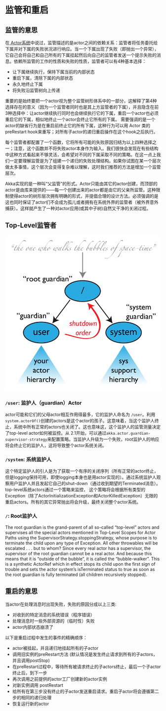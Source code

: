 # 监管和重启

## 监管的意思

在[ Actor系统](actor-systems.md)中说过，监管描述的是actor之间的依赖关系：监管者将任务委托给下属并对下属的失败状况进行响应。当一个下属出现了失败（即抛出一个异常），它自己会将自己和自己所有的下属挂起然后向自己的监管者发送一个提示失败的消息。依赖所监管的工作的性质和失败的性质，监管者可以有4种基本选择：

- 让下属继续执行，保持下属当前的内部状态
- 重启下属，清除下属的内部状态
- 永久地终止下属
- 将失败沿监管树向上传递

重要的是始终要把一个actor视为整个监管树形体系中的一部分，这解释了第4种选择存在的意义（因为一个监管者同时也是其上方监管者的下属），并且隐含在前3种选择中：让actor继续执行同时也会继续执行它的下属，重启一个actor也必须重启它的下属，相似地终止一个actor会终止它所有的下属。
需要强调的是一个actor的缺省行为是在重启前终止它的所有下属，这种行为可以用 Actor 类的preRestart hook来重写；对所有子actor的递归重启操作在这个hook之后执行。

每个监管者都配置了一个函数，它将所有可能的失败原因归结为以上四种选择之一；注意，这个函数并不将失败actor本身作为输入。我们很快会发现在有些结构中这种方式看起来不够灵活，会希望对不同的下属采取不同的策略。在这一点上我们一定要理解监管是为了组建一个递归的失败处理结构。如果你试图在某一个层次做太多事情，这个层次会变得复杂难以理解，这时我们推荐的方法是增加一个监管层次。

Akka实现的是一种叫“父监管”的形式。Actor只能由其它的actor创建，而顶部的actor是由库来提供的——每一个创建出来的actor都是由它的父亲所监管。这种限制使得actor的树形层次拥有明确的形式，并提倡合理的设计方法。必须强调的是这也同时保证了actor们不会成为孤儿或者拥有在系统外界的监管者（被外界意外捕获）。这样就产生了一种对actor应用(或其中子树)自然又干净的关闭过程。

## Top-Level监管者

![guardians](../imgs/guardians.png)

### `/user`: 监护人（guardian）Actor

actor可能和它们的父母actor相互作用得最多，它的监护人命名为 `/user`。利用`system.actorOf()`创建的actors是这个actor的孩子。这意味着，当这个监护人终止，系统中所有正常的actors也关闭了。这也意味这，这个监护人的监管测量决定了top-level actor如何被监控。从
2.1开始，可以通过`akka.actor.guardian-supervisor-strategy`来配置策略。当监护人升级为一个失败，root监护人的响应将会终止它的监护人，这将导致整个actor系统关闭。

### `/system`: 系统监护人

这个特定监护人的引人是为了获取一个有序的关闭序列（所有正常的actor终止，但是logging保持可用，即使logging本身也是用actor实现的）。通过系统监护人观察用户监护人并且发起它自己的shut-down（通过收到期望的Terminated消息）。top-level系统actors通过一个策略来监控，
这个策略将会根据所有类型的Exception（除了ActorInitializationException和ActorKilledException）无限的重启actors。所有的其它异常抛出将会升级，最终关闭整个actor系统。

### `/`: Root监护人

The root guardian is the grand-parent of all so-called “top-level” actors and supervises all the special actors mentioned in Top-Level Scopes for Actor Paths using the SupervisorStrategy.stoppingStrategy, whose purpose is to terminate the child upon any type of Exception. All other throwables will be escalated . . . but to whom? Since every real actor has a supervisor, the supervisor of the root guardian cannot be a real actor. 
And because this means that it is “outside of the bubble”, it is called the “bubble-walker”. This is a synthetic ActorRef which in effect stops its child upon the first sign of trouble and sets the actor system’s isTerminated status to true as soon as the root guardian is fully terminated (all children recursively stopped).

## 重启的意思

当actor在处理消息时出现失败，失败的原因分成以上三类:

- 对收到的特定消息的系统错误（程序错误）
- 处理消息时一些外部资源的（临时性）失败
- actor内部状态崩溃了

以下是重启过程中发生的事件的精确顺序：

- actor被挂起，并且递归地挂起所有的子actor
- 调用旧实例的preRestart方法 (默认情况是发生终止请求到所有的子actors，并且调用postStop)
- 在preRestart过程中，等待所有被请求终止的子actors终止，最后一个子actor终止后，到下一步
- 再次调用之前提供的actor工厂创建新的actor实例
- 对新实例调用 postRestart
- 给所有在第三步没有终止的子actor发送重启请求。重启子actor将会遵循第二步的相同的递归处理
- 恢复运行新的actor





